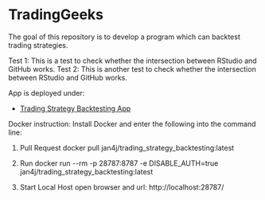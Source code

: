# TradingGeeks
The goal of this repository is to develop a program which can backtest trading strategies.

Test 1: This is a test to check whether the intersection between RStudio and GitHub works.
Test 2: This is another test to check whether the intersection between RStudio and GitHub works.

App is deployed under:
- [Trading Strategy Backtesting App](https://jan-scheidegger.shinyapps.io/TradingStrategyBacktesting/)

Docker instruction:
Install Docker and enter the following into the command line:

1. Pull Request
docker pull jan4j/trading_strategy_backtesting:latest

2. Run
docker run --rm   -p 28787:8787   -e DISABLE_AUTH=true   jan4j/trading_strategy_backtesting:latest

3. Start Local Host
open browser and url: http://localhost:28787/
